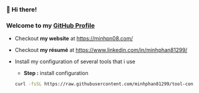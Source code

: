 ### 👋 Hi there!
### Welcome to my [GitHub Profile](https://github.com/minhphan81299)

* Checkout **my website** at <a href="https://resume.anhdv.dev/" target="_blank">https://minhpn08.com/</a>
* Checkout **my résumé** at <a href="https://resume.anhdv.dev/" target="_blank">https://www.linkedin.com/in/minhphan81299/</a>

* Install my configuration of several tools that i use
  * **Step :** install configuration
  ``` bash
  curl -fsSL https://raw.githubusercontent.com/minhphan81299/tool-config/main/install.sh | bash
  ```  
